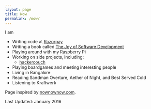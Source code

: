 ```yaml
---
layout: page
title: Now
permalink: /now/
---
```


I am

- Writing code at [Razorpay](https://razorpay.com)
- Writing a book called [The Joy of Software Development][josd]
- Playing around with my Raspberry Pi
- Working on side projects, including:
    + [hackercouch][hc]
- Playing boardgames and meeting interesting people
- Living in Bangalore
- Reading Sandman Overture, Aether of Night, and Best Served Cold
- Listening to Kraftwerk

Page inspired by [nownownow.com](http://nownownow.com/about).

Last Updated: January 2016

[josd]: https://josd.captnemo.in/
[hc]: https://hackercouch.com